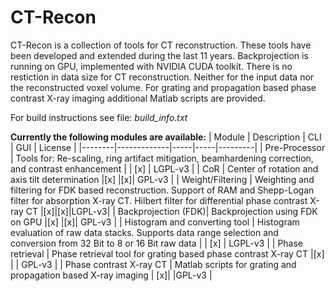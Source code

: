 # CT-Recon

CT-Recon is a collection of tools for CT reconstruction.
These tools have been developed and extended during the last 11 years.
Backprojection is running on GPU, implemented with NVIDIA CUDA toolkit.
There is no restiction in data size for CT reconstruction. 
Neither for the input data nor the reconstructed voxel volume.
For grating and propagation based phase contrast X-ray imaging 
additional Matlab scripts are provided.

For build instructions see file: *build_info.txt*


**Currently the following modules are available:**
| Module | Description | CLI | GUI | License |
|--------|-------------|-----|-----|---------|
| Pre-Processor | Tools for: Re-scaling, ring artifact mitigation, beamhardening correction, and contrast enhancement |  | [x] | LGPL-v3 |
| CoR | Center of rotation and axis tilt determination |[x] |[x]| GPL-v3 |
| Weight/Filtering | Weighting and filtering for FDK based reconstruction. Support of RAM and Shepp-Logan filter for absorption X-ray CT. Hilbert filter for differential phase contrast X-ray CT |[x]|[x]|LGPL-v3|
| Backprojection (FDK)| Backprojection using FDK on GPU |[x] |[x]| GPL-v3 |
| Histogram and converting tool | Histogram evaluation of raw data stacks. Supports data range selection and conversion from 32 Bit to 8 or 16 Bit raw data | | [x] | LGPL-v3 |
| Phase retrieval | Phase retrieval tool for grating based phase contrast X-ray CT |[x] | | GPL-v3 |
| Phase contrast X-ray CT | Matlab scripts for grating and propagation based X-ray imaging | [x]| |GPL-v3 |
